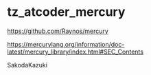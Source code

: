 # tz_atcoder_mercury

https://github.com/Raynos/mercury

https://mercurylang.org/information/doc-latest/mercury_library/index.html#SEC_Contents

SakodaKazuki
